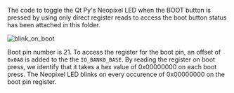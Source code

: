 The code to toggle the Qt Py's Neopixel LED when the BOOT button is pressed by using only direct register reads to access the boot button status has been attached in this folder.

![blink_on_boot](https://user-images.githubusercontent.com/114099174/200090063-4bb468eb-cbae-46fa-bdc5-82a3193f4ce8.gif)

Boot pin number is 21. To access the register for the boot pin, an offset of `0x0A8` is added to the the `IO_BANK0_BASE`. 
By reading the register on boot press, we identify that it takes a hex value of 0x00000000 on each boot press.
The Neopixel LED blinks on every occurence of 0x00000000 on the boot pin register. 
